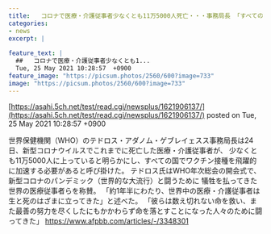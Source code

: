 ```yaml
---
title:   コロナで医療・介護従事者少なくとも11万5000人死亡・・・事務局長 「すべての国でワクチン接種を飛躍的に加速する必要がある」  
categories:
- news
excerpt: |
  
feature_text: |
  ##   コロナで医療・介護従事者少なくとも1...
  Tue, 25 May 2021 10:28:57  +0900
feature_image: "https://picsum.photos/2560/600?image=733"
image: "https://picsum.photos/2560/600?image=733"
---
```


[https://asahi.5ch.net/test/read.cgi/newsplus/1621906137/](https://asahi.5ch.net/test/read.cgi/newsplus/1621906137/)
posted on Tue, 25 May 2021 10:28:57  +0900

<!--more-->

世界保健機関（WHO）のテドロス・アダノム・ゲブレイェスス事務局長は24日、新型コロナウイルスでこれまでに死亡した医療・介護従事者が、 少なくとも11万5000人に上っていると明らかにし、すべての国でワクチン接種を飛躍的に加速する必要があると呼び掛けた。 テドロス氏はWHO年次総会の開会式で、新型コロナのパンデミック（世界的な大流行）と闘うために 犠牲を払ってきた世界の医療従事者らを称賛。 「約1年半にわたり、世界中の医療・介護従事者は生と死のはざまに立ってきた」と述べた。 「彼らは数え切れない命を救い、また最善の努力を尽くしたにもかかわらず命を落とすことになった人々のために闘ってきた」 https://www.afpbb.com/articles/-/3348301
